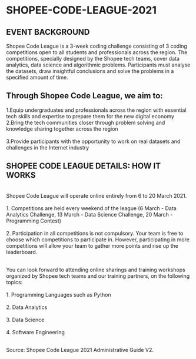 # SHOPEE-CODE-LEAGUE-2021

<h2>EVENT BACKGROUND</h2>
Shopee Code League is a 3-week coding challenge consisting of 3 coding competitions open to all students and professionals across the region. The competitions, specially designed by the Shopee tech teams, cover data analytics, data science and algorithmic problems. Participants must analyse the datasets, draw insightful conclusions and solve the problems in a specified amount of time.

<h2>Through Shopee Code League, we aim to:</h2>
<p>1.Equip undergraduates and professionals across the region with essential tech skills and expertise to prepare them for the new digital economy 
<br>2.Bring the tech communities closer through problem solving and knowledge sharing together across the region</br>
<br>3.Provide participants with the opportunity to work on real datasets and challenges in the Internet industry</br></p>

<h2>SHOPEE CODE LEAGUE DETAILS: HOW IT WORKS</h2>
<p><br>Shopee Code League will operate online entirely from 6 to 20 March 2021.</br>
<br>1. Competitions are held every weekend of the league (6 March - Data Analytics Challenge, 13 March - Data Science Challenge, 20 March - Programming Contest)</br>
<br>2. Participation in all competitions is not compulsory. Your team is free to choose which competitions to participate in. 
However, participating in more competitions will allow your team to gather more points and rise up the leaderboard.</br></p>

<p><br>You can look forward to attending online sharings and training workshops organized by Shopee tech teams and our training partners, on the following topics:</br>
<br>1. Programming Languages such as Python</br>
<br>2. Data Analytics</br>
<br>3. Data Science</br>
<br>4. Software Engineering</br></p>

<p></br>Source: Shopee Code League 2021 Administrative Guide V2.</br></p>
